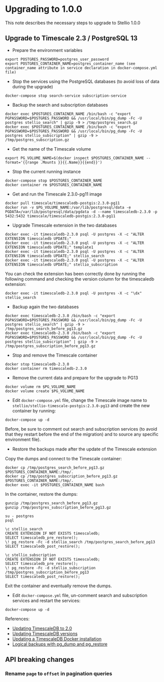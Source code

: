 # Upgrading to 1.0.0

This note describes the necessary steps to upgrade to Stellio 1.0.0

## Upgrade to Timescale 2.3 / PostgreSQL 13

* Prepare the environment variables

```
export POSTGRES_PASSWORD=postgres_user_password
export POSTGRES_CONTAINER_NAME=postgres_container_name (see container_name attribute in service declaration in docker-compose.yml file)
```

* Stop the services using the PostgreSQL databases (to avoid loss of data during the upgrade)

```
docker-compose stop search-service subscription-service
```

* Backup the search and subscription databases

```
docker exec $POSTGRES_CONTAINER_NAME /bin/bash -c "export PGPASSWORD=$POSTGRES_PASSWORD && /usr/local/bin/pg_dump -Fc -U postgres stellio_search" | gzip -9 > /tmp/postgres_search.gz
docker exec $POSTGRES_CONTAINER_NAME /bin/bash -c "export PGPASSWORD=$POSTGRES_PASSWORD && /usr/local/bin/pg_dump -Fc -U postgres stellio_subscription" | gzip -9 > /tmp/postgres_subscription.gz
```

* Get the name of the Timescale volume

```
export PG_VOLUME_NAME=$(docker inspect $POSTGRES_CONTAINER_NAME --format='{{range .Mounts }}{{.Name}}{{end}}')
```

* Stop the current running instance

```
docker-compose stop $POSTGRES_CONTAINER_NAME
docker container rm $POSTGRES_CONTAINER_NAME
```

* Get and run the Timescale 2.3.0-pg11 image

```
docker pull timescale/timescaledb-postgis:2.3.0-pg11
docker run -v $PG_VOLUME_NAME:/var/lib/postgresql/data -e PGDATA=/var/lib/postgresql/data/pgdata -d --name timescaledb-2.3.0 -p 5432:5432 timescale/timescaledb-postgis:2.3.0-pg11
```

* Upgrade Timescale extension in the two databases

```
docker exec -it timescaledb-2.3.0 psql -U postgres -X -c "ALTER EXTENSION timescaledb UPDATE;"
docker exec -it timescaledb-2.3.0 psql -U postgres -X -c "ALTER EXTENSION timescaledb UPDATE;" template1
docker exec -it timescaledb-2.3.0 psql -U postgres -X -c "ALTER EXTENSION timescaledb UPDATE;" stellio_search
docker exec -it timescaledb-2.3.0 psql -U postgres -X -c "ALTER EXTENSION timescaledb UPDATE;" stellio_subscription
```

You can check the extension has been correctly done by running the following command and checking the version column for the timescaledb extension:

```
docker exec -it timescaledb-2.3.0 psql -U postgres -X -c "\dx" stellio_search
```

* Backup again the two databases

```
docker exec timescaledb-2.3.0 /bin/bash -c "export PGPASSWORD=$POSTGRES_PASSWORD && /usr/local/bin/pg_dump -Fc -U postgres stellio_search" | gzip -9 > /tmp/postgres_search_before_pg13.gz
docker exec timescaledb-2.3.0 /bin/bash -c "export PGPASSWORD=$POSTGRES_PASSWORD && /usr/local/bin/pg_dump -Fc -U postgres stellio_subscription" | gzip -9 > /tmp/postgres_subscription_before_pg13.gz
```

* Stop and remove the Timescale container

```
docker stop timescaledb-2.3.0
docker container rm timescaledb-2.3.0
```

* Remove the current data and prepare for the upgrade to PG13

```
docker volume rm $PG_VOLUME_NAME
docker volume create $PG_VOLUME_NAME
```

* Edit `docker-compose.yml` file, change the Timescale image name to `stellio/stellio-timescale-postgis:2.3.0-pg13` and create the new container by running:

```
docker-compose up -d
```

Before, be sure to comment out search and subscription services (to avoid that they restart before the end of the migration) and to source any specific environment file).

* Restore the backups made after the update of the Timescale extension

Copy the dumps and connect to the Timescale container:

```
docker cp /tmp/postgres_search_before_pg13.gz $POSTGRES_CONTAINER_NAME:/tmp/.
docker cp /tmp/postgres_subscription_before_pg13.gz $POSTGRES_CONTAINER_NAME:/tmp/.
docker exec -it $POSTGRES_CONTAINER_NAME bash
```

In the container, restore the dumps:

```
gunzip /tmp/postgres_search_before_pg13.gz
gunzip /tmp/postgres_subscription_before_pg13.gz

su - postgres
psql

\c stellio_search
CREATE EXTENSION IF NOT EXISTS timescaledb;
SELECT timescaledb_pre_restore();
\! pg_restore -Fc -d stellio_search /tmp/postgres_search_before_pg13
SELECT timescaledb_post_restore();

\c stellio_subscription
CREATE EXTENSION IF NOT EXISTS timescaledb;
SELECT timescaledb_pre_restore();
\! pg_restore -Fc -d stellio_subscription /tmp/postgres_subscription_before_pg13
SELECT timescaledb_post_restore();
```

Exit the container and eventually remove the dumps.

* Edit `docker-compose.yml` file, un-comment search and subscription services and restart the services:

```
docker-compose up -d
```

References:

- [Updating TimescaleDB to 2.0](https://docs.timescale.com/timescaledb/latest/how-to-guides/update-timescaledb/update-timescaledb-2)
- [Updating TimescaleDB versions](https://docs.timescale.com/timescaledb/latest/how-to-guides/update-timescaledb)
- [Updating a TimescaleDB Docker installation](https://docs.timescale.com/timescaledb/latest/how-to-guides/update-timescaledb/updating-docker)
- [Logical backups with pg_dump and pg_restore](https://docs.timescale.com/timescaledb/latest/how-to-guides/backup-and-restore/pg-dump-and-restore/#entire-database)

## API breaking changes

### Rename `page` to `offset` in pagination queries
